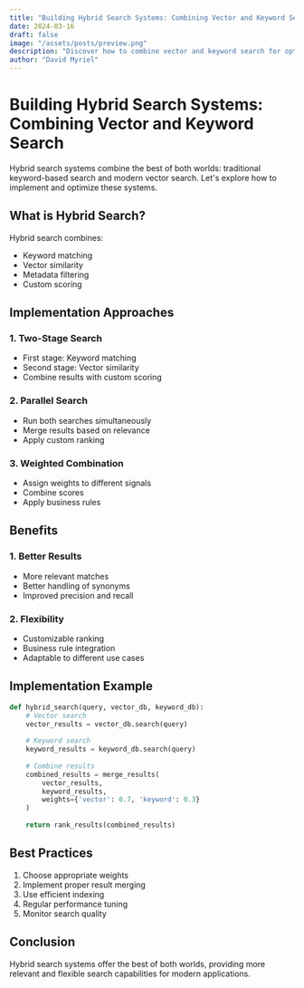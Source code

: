 ```yaml
---
title: "Building Hybrid Search Systems: Combining Vector and Keyword Search"
date: 2024-03-16
draft: false
image: "/assets/posts/preview.png"
description: "Discover how to combine vector and keyword search for optimal results, with practical examples and implementation strategies for hybrid search systems."
author: "David Myriel"
---
```


# Building Hybrid Search Systems: Combining Vector and Keyword Search

Hybrid search systems combine the best of both worlds: traditional keyword-based search and modern vector search. Let's explore how to implement and optimize these systems.

## What is Hybrid Search?

Hybrid search combines:
- Keyword matching
- Vector similarity
- Metadata filtering
- Custom scoring

## Implementation Approaches

### 1. Two-Stage Search
- First stage: Keyword matching
- Second stage: Vector similarity
- Combine results with custom scoring

### 2. Parallel Search
- Run both searches simultaneously
- Merge results based on relevance
- Apply custom ranking

### 3. Weighted Combination
- Assign weights to different signals
- Combine scores
- Apply business rules

## Benefits

### 1. Better Results
- More relevant matches
- Better handling of synonyms
- Improved precision and recall

### 2. Flexibility
- Customizable ranking
- Business rule integration
- Adaptable to different use cases

## Implementation Example

```python
def hybrid_search(query, vector_db, keyword_db):
    # Vector search
    vector_results = vector_db.search(query)
    
    # Keyword search
    keyword_results = keyword_db.search(query)
    
    # Combine results
    combined_results = merge_results(
        vector_results,
        keyword_results,
        weights={'vector': 0.7, 'keyword': 0.3}
    )
    
    return rank_results(combined_results)
```

## Best Practices

1. Choose appropriate weights
2. Implement proper result merging
3. Use efficient indexing
4. Regular performance tuning
5. Monitor search quality

## Conclusion

Hybrid search systems offer the best of both worlds, providing more relevant and flexible search capabilities for modern applications. 